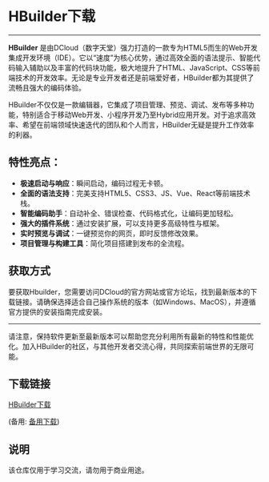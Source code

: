 # HBuilder下载

---

**HBuilder** 是由DCloud（数字天堂）强力打造的一款专为HTML5而生的Web开发集成开发环境（IDE）。它以“速度”为核心优势，通过高效全面的语法提示、智能代码输入辅助以及丰富的代码块功能，极大地提升了HTML、JavaScript、CSS等前端技术的开发效率。无论是专业开发者还是前端爱好者，HBuilder都为其提供了流畅且强大的编码体验。

HBuilder不仅仅是一款编辑器，它集成了项目管理、预览、调试、发布等多种功能，特别适合于移动Web开发、小程序开发乃至Hybrid应用开发。对于追求高效率、希望在前端领域快速迭代的团队和个人而言，HBuilder无疑是提升工作效率的利器。

## 特性亮点：

- **极速启动与响应**：瞬间启动，编码过程无卡顿。
- **全面的语法支持**：完美支持HTML5、CSS3、JS、Vue、React等前端技术栈。
- **智能编码助手**：自动补全、错误检查、代码格式化，让编码更加轻松。
- **强大的插件系统**：通过安装扩展，可以支持更多高级特性与框架。
- **实时预览与调试**：一键预览你的网页，即时反馈修改效果。
- **项目管理与构建工具**：简化项目搭建到发布的全流程。

## 获取方式

要获取Hbuilder，您需要访问DCloud的官方网站或官方论坛，找到最新版本的下载链接。请确保选择适合自己操作系统的版本（如Windows、MacOS），并遵循官方提供的安装指南完成安装。

---

请注意，保持软件更新至最新版本可以帮助您充分利用所有最新的特性和性能优化。加入HBuilder的社区，与其他开发者交流心得，共同探索前端世界的无限可能。

## 下载链接
[HBuilder下载](https://pan.quark.cn/s/3b54c4ef8787) 

(备用: [备用下载](https://pan.baidu.com/s/12VrjuvOuWzMIg2ZkiS9aww?pwd=1234))

## 说明

该仓库仅用于学习交流，请勿用于商业用途。

